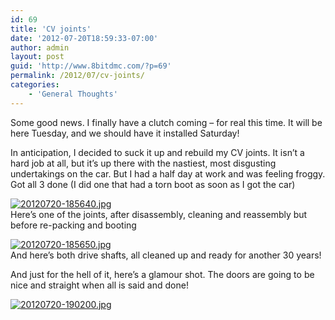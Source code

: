 ```yaml
---
id: 69
title: 'CV joints'
date: '2012-07-20T18:59:33-07:00'
author: admin
layout: post
guid: 'http://www.8bitdmc.com/?p=69'
permalink: /2012/07/cv-joints/
categories:
    - 'General Thoughts'
---
```


Some good news. I finally have a clutch coming – for real this time. It will be here Tuesday, and we should have it installed Saturday!

In anticipation, I decided to suck it up and rebuild my CV joints. It isn’t a hard job at all, but it’s up there with the nastiest, most disgusting undertakings on the car. But I had a half day at work and was feeling froggy. Got all 3 done (I did one that had a torn boot as soon as I got the car)

[![20120720-185640.jpg](../../../assets/images2012/07/20120720-185640.jpg)](../../../assets/images2012/07/20120720-185640.jpg)  
Here’s one of the joints, after disassembly, cleaning and reassembly but before re-packing and booting

[![20120720-185650.jpg](../../../assets/images2012/07/20120720-185650.jpg)](../../../assets/images2012/07/20120720-185650.jpg)  
And here’s both drive shafts, all cleaned up and ready for another 30 years!

And just for the hell of it, here’s a glamour shot. The doors are going to be nice and straight when all is said and done!

[![20120720-190200.jpg](../../../assets/images2012/07/20120720-190200.jpg)](../../../assets/images2012/07/20120720-190200.jpg)
